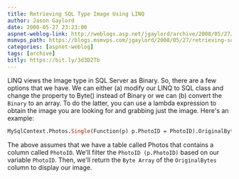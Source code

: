 ```yaml
---
title: Retrieving SQL Type Image Using LINQ
author: Jason Gaylord
date: 2008-05-27 23:23:00
aspnet-weblog-link: http://weblogs.asp.net/jgaylord/archive/2008/05/27/asp-net-mvc-preview-3-announced.aspx
msmvps_path: https://blogs.msmvps.com/jgaylord/2008/05/27/retrieving-sql-type-image-using-linq/
categories: [aspnet-weblog]
tags: [archive]
bitly: https://bit.ly/3d3D2Tb
---
```


LINQ views the Image type in SQL Server as Binary. So, there are a few options that we have. We can either (a) modify our LINQ to SQL class and change the property to Byte() instead of Binary or we can (b) convert the `Binary` to an array. To do the latter, you can use a lambda expression to obtain the image you are looking for and grabbing just the image. Here's an example:

```vb
MySqlContext.Photos.Single(Function(p) p.PhotoID = PhotoID).OriginalBytes.ToArray
```

The above assumes that we have a table called Photos that contains a column called `PhotoID`. We'll filter the `PhotoID (p.PhotoID)` based on our variable `PhotoID`. Then, we'll return the `Byte Array` of the `OriginalBytes` column to display our image.